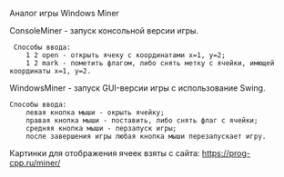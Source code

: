 Аналог игры Windows Miner

ConsoleMiner - запуск консольной версии игры.

     Способы ввода:
        1 2 open - открыть ячеку с координатами х=1, у=2;
        1 2 mark - пометить флагом, либо снять метку с ячейки, имющей координаты х=1, у=2.
        
WindowsMiner - запуск GUI-версии игры с использование Swing.

    Способы ввода:
        левая кнопка мыши - окрыть ячейку;
        правая кнопка мыши - поставить, либо снять флаг с ячейки;
        средняя кнопка мыши - перзапуск игры;
        после завершения игры любая кнопка мыши перезапускает игру.
      
Картинки для отображения ячеек взяты с сайта:
    https://prog-cpp.ru/miner/
